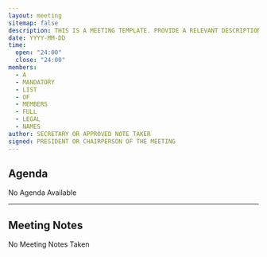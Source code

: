 ```yaml
---
layout: meeting
sitemap: false
description: THIS IS A MEETING TEMPLATE. PROVIDE A RELEVANT DESCRIPTION OR SYNOPSIS OF THE MEETING
date: YYYY-MM-DD
time:
  open: "24:00"
  close: "24:00"
members:
  - A
  - MANDATORY
  - LIST
  - OF
  - MEMBERS
  - FULL
  - LEGAL
  - NAMES
author: SECRETARY OR APPROVED NOTE TAKER
signed: PRESIDENT OR CHAIRPERSON OF THE MEETING
---
```


## Agenda

No Agenda Available

---

## Meeting Notes

No Meeting Notes Taken
